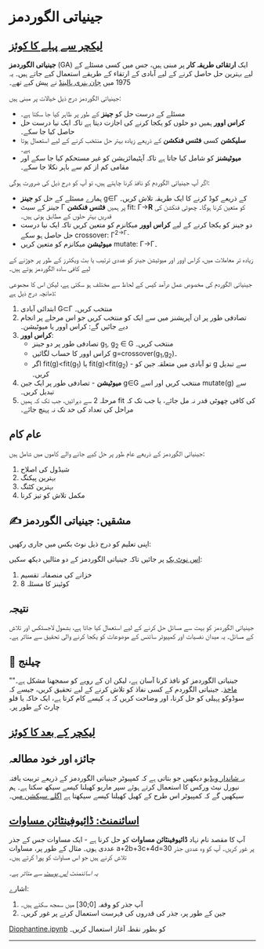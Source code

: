 <!--
CO_OP_TRANSLATOR_METADATA:
{
  "original_hash": "6bbd632dfe6c62e5f66bb51fd78c174a",
  "translation_date": "2025-09-23T06:39:33+00:00",
  "source_file": "lessons/6-Other/21-GeneticAlgorithms/README.md",
  "language_code": "ur"
}
-->
# جینیاتی الگوردمز

## [لیکچر سے پہلے کا کوئز](https://ff-quizzes.netlify.app/en/ai/quiz/41)

**جینیاتی الگوردمز** (GA) ایک **ارتقائی طریقہ کار** پر مبنی ہیں، جس میں کسی مسئلے کے لیے بہترین حل حاصل کرنے کے لیے آبادی کے ارتقاء کے طریقے استعمال کیے جاتے ہیں۔ یہ 1975 میں [جان ہنری ہالینڈ](https://wikipedia.org/wiki/John_Henry_Holland) نے پیش کیے تھے۔

جینیاتی الگوردمز درج ذیل خیالات پر مبنی ہیں:

* مسئلے کے درست حل کو **جینز** کے طور پر ظاہر کیا جا سکتا ہے۔
* **کراس اوور** ہمیں دو حلوں کو یکجا کرنے کی اجازت دیتا ہے تاکہ ایک نیا درست حل حاصل کیا جا سکے۔
* **سلیکشن** کسی **فٹنس فنکشن** کے ذریعے زیادہ بہتر حل منتخب کرنے کے لیے استعمال ہوتا ہے۔
* **میوٹیشنز** کو شامل کیا جاتا ہے تاکہ آپٹیمائزیشن کو غیر مستحکم کیا جا سکے اور مقامی کم از کم سے باہر نکلا جا سکے۔

اگر آپ جینیاتی الگوردم کو نافذ کرنا چاہتے ہیں، تو آپ کو درج ذیل کی ضرورت ہوگی:

* ہمارے مسئلے کے حل کو **جینز** g&in;&Gamma; کے ذریعے کوڈ کرنے کا ایک طریقہ تلاش کریں۔
* جینز کے سیٹ &Gamma; پر ہمیں **فٹنس فنکشن** fit: &Gamma;&rightarrow;**R** کو متعین کرنا ہوگا۔ چھوٹی فنکشن کی قدریں بہتر حلوں کے مطابق ہوتی ہیں۔
* دو جینز کو یکجا کرنے کے لیے **کراس اوور** میکانزم کو متعین کریں تاکہ ایک نیا درست حل حاصل ہو سکے crossover: &Gamma;<sup>2</sub>&rightarrow;&Gamma;۔
* **میوٹیشن** میکانزم کو متعین کریں mutate: &Gamma;&rightarrow;&Gamma;۔

زیادہ تر معاملات میں، کراس اوور اور میوٹیشن جینز کو عددی ترتیب یا بٹ ویکٹرز کے طور پر جوڑنے کے لیے کافی سادہ الگوردمز ہوتے ہیں۔

جینیاتی الگوردم کی مخصوص عمل درآمد کیس کے لحاظ سے مختلف ہو سکتی ہے، لیکن اس کا مجموعی ڈھانچہ درج ذیل ہے:

1. ابتدائی آبادی G&subset;&Gamma; منتخب کریں۔
2. تصادفی طور پر ان آپریشنز میں سے ایک کو منتخب کریں جو اس مرحلے پر انجام دیے جائیں گے: کراس اوور یا میوٹیشن۔
3. **کراس اوور**:
   * تصادفی طور پر دو جینز g<sub>1</sub>, g<sub>2</sub> &in; G منتخب کریں۔
   * کراس اوور کا حساب لگائیں g=crossover(g<sub>1</sub>,g<sub>2</sub>)۔
   * اگر fit(g)<fit(g<sub>1</sub>) یا fit(g)<fit(g<sub>2</sub>) - تو آبادی میں متعلقہ جین کو g سے تبدیل کریں۔
4. **میوٹیشن** - تصادفی طور پر ایک جین g&in;G منتخب کریں اور اسے mutate(g) سے تبدیل کریں۔
5. مرحلہ 2 سے دہرائیں، جب تک کہ ہمیں fit کی کافی چھوٹی قدر نہ مل جائے، یا جب تک کہ مراحل کی تعداد کی حد تک نہ پہنچ جائے۔

## عام کام

جینیاتی الگوردمز کے ذریعے عام طور پر حل کیے جانے والے کاموں میں شامل ہیں:

1. شیڈول کی اصلاح
1. بہترین پیکنگ
1. بہترین کٹنگ
1. مکمل تلاش کو تیز کرنا

## ✍️ مشقیں: جینیاتی الگوردمز

اپنی تعلیم کو درج ذیل نوٹ بکس میں جاری رکھیں:

[اس نوٹ بک](Genetic.ipynb) پر جائیں تاکہ جینیاتی الگوردمز کے دو مثالیں دیکھ سکیں:

1. خزانے کی منصفانہ تقسیم
1. 8 کوئینز کا مسئلہ

## نتیجہ

جینیاتی الگوردمز کو بہت سے مسائل حل کرنے کے لیے استعمال کیا جاتا ہے، بشمول لاجسٹکس اور تلاش کے مسائل۔ یہ میدان نفسیات اور کمپیوٹر سائنس کے موضوعات کو یکجا کرنے والی تحقیق سے متاثر ہے۔

## 🚀 چیلنج

"جینیاتی الگوردمز کو نافذ کرنا آسان ہے، لیکن ان کے رویے کو سمجھنا مشکل ہے۔" [ماخذ](https://wikipedia.org/wiki/Genetic_algorithm)۔ جینیاتی الگوردم کے کسی نفاذ کو تلاش کرنے کے لیے تحقیق کریں، جیسے کہ سوڈوکو پہیلی کو حل کرنا، اور وضاحت کریں کہ یہ کیسے کام کرتا ہے، ایک خاکہ یا فلو چارٹ کے طور پر۔

## [لیکچر کے بعد کا کوئز](https://ff-quizzes.netlify.app/en/ai/quiz/42)

## جائزہ اور خود مطالعہ

[یہ شاندار ویڈیو](https://www.youtube.com/watch?v=qv6UVOQ0F44) دیکھیں جو بتاتی ہے کہ کمپیوٹر جینیاتی الگوردمز کے ذریعے تربیت یافتہ نیورل نیٹ ورکس کا استعمال کرتے ہوئے سپر ماریو کھیلنا کیسے سیکھ سکتا ہے۔ ہم سیکھیں گے کہ کمپیوٹر اس طرح کے کھیل کھیلنا کیسے سیکھتا ہے [اگلے سیکشن میں](../22-DeepRL/README.md)۔

## [اسائنمنٹ: ڈائیوفینٹائن مساوات](Diophantine.ipynb)

آپ کا مقصد نام نہاد **ڈائیوفینٹائن مساوات** کو حل کرنا ہے - ایک مساوات جس کے جذر عددی ہوں۔ مثال کے طور پر، مساوات a+2b+3c+4d=30 پر غور کریں۔ آپ کو وہ عددی جذر تلاش کرنے ہیں جو اس مساوات کو پورا کرتے ہیں۔

*یہ اسائنمنٹ [اس پوسٹ](https://habr.com/post/128704/) سے متاثر ہے۔*

اشارے:

1. آپ جذر کو وقفہ [0;30] میں سمجھ سکتے ہیں۔
1. جین کے طور پر، جذر کی قدروں کی فہرست استعمال کرنے پر غور کریں۔

[Diophantine.ipynb](Diophantine.ipynb) کو بطور نقطہ آغاز استعمال کریں۔

---

